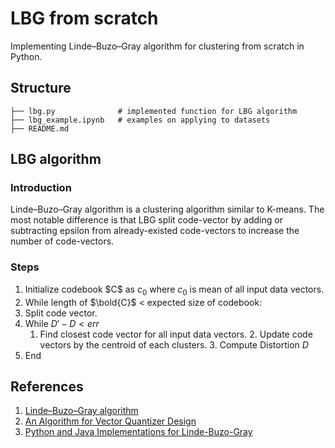 # LBG from scratch

Implementing Linde–Buzo–Gray algorithm for clustering from scratch in Python.

## Structure
	├── lbg.py              # implemented function for LBG algorithm
	├── lbg_example.ipynb   # examples on applying to datasets
	├── README.md 

## LBG algorithm
### Introduction
Linde–Buzo–Gray algorithm is a clustering algorithm similar to K-means. The most notable difference is that LBG split code-vector by adding or subtracting epsilon from already-existed code-vectors to increase the number of code-vectors. 

### Steps
1. Initialize codebook \$C$ as $c_0$ where $c_0$ is mean of all input data vectors.
2. While length of $\bold{C}$ < expected size of codebook: 
  1. Split code vector.
  2. While $D'- D < err$
        1. Find closest code vector for all input data vectors.
            2. Update code vectors by the centroid of each clusters.
                3. Compute Distortion $D$
3. End

## References

1. [Linde–Buzo–Gray algorithm](https://en.wikipedia.org/wiki/Linde%E2%80%93Buzo%E2%80%93Gray_algorithm)
2. [An Algorithm for Vector Quantizer Design](https://ieeexplore.ieee.org/document/1094577)
3. [Python and Java Implementations for Linde-Buzo-Gray](https://mkonrad.net/projects/gen_lloyd.html) 




